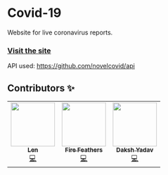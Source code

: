 # Covid-19
Website for live coronavirus reports.


### [Visit the site](http://covid19-watch.herokuapp.com/)

API used: https://github.com/novelcovid/api

## Contributors ✨
<!-- ALL-CONTRIBUTORS-LIST:START - Do not remove or modify this section -->
<!-- prettier-ignore-start -->
<!-- markdownlint-disable -->
<table>
  <tr>
    <td align="center"><a href="https://github.com/sunx2"><img src="https://avatars1.githubusercontent.com/u/24259556?s=460&u=fa1dddfd19fc6e9215206270ef2a6c8b1328be70&v=4" width="100px;" alt=""/><br /><sub><b>Len</b></sub></a><br /><a href="https://github.com/sunx2/covid-19/commits?author=sunx2" title="Code">💻</a></td>
    <td align="center"><a href="https://github.com/firefeathers06"><img src="https://avatars1.githubusercontent.com/u/39732529?s=460&u=edcc099186755c9d55abd0f18fb1fe4ac7677a78&v=4" width="100px;" alt=""/><br /><sub><b>Fire Feathers</b></sub></a><br /><a href="https://github.com/sunx2/covid-19/commits?author=FireFeathers06" title="Code">💻</a></td>
    <td align="center"><a href="https://github.com/dakshyadav1810"><img src="https://avatars2.githubusercontent.com/u/62499766?s=460&v=4" width="100px;" alt=""/><br /><sub><b>Daksh Yadav</b></sub></a><br /><a href="https://github.com/sunx2/covid-19/commits?author=dakshyadav1810" title="Code">💻</a></td>
  </tr>
</table>

<!-- markdownlint-enable -->
<!-- prettier-ignore-end -->
<!-- ALL-CONTRIBUTORS-LIST:END -->
